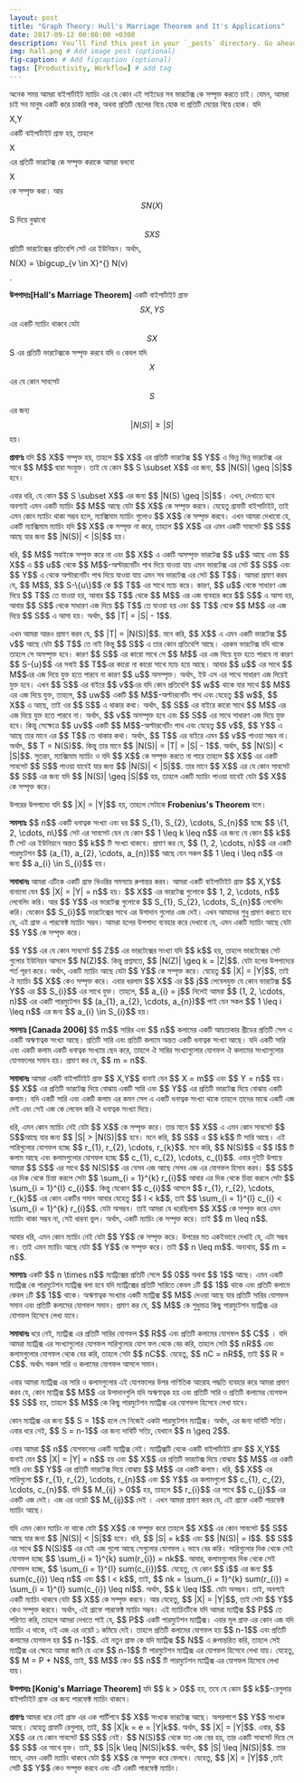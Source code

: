 ```yaml
---
layout: post
title: "Graph Theory: Hull's Marriage Theorem and It's Applications"
date: 2017-09-12 00:00:00 +0300
description: You’ll find this post in your `_posts` directory. Go ahead and edit it and re-build the site to see your changes. # Add post description (optional)
img: hall.png # Add image post (optional)
fig-caption: # Add figcaption (optional)
tags: [Productivity, Workflow] # add tag
---
```


অনেক সময় আমরা বাইপার্টাইট ম্যাচিং এর যে কোন এই সাইডের সব ভারটেক্স কে সম্পৃক্ত করতে চাই। যেমন, আমরা চাই সব মানুষ একটি করে চাকরি পাক, অথবা প্রতিটি ছেলের বিয়ে হোক বা প্রতিটি মেয়ের বিয়ে হোক। যদি $$$$X,Y$$$$ একটি বাইপার্টাইট গ্রাফ হয়, তাহলে $$$$ X$$$$ এর প্রতিটি ভারটেক্স কে সম্পৃক্ত করাকে আমরা বলবো $$$$ X$$$$ কে সম্পৃক্ত করা। আর $$S N(X)$$S দিয়ে বুঝাবো $$S XS$$ প্রতিটি ভারটেক্সের প্রতিবেশি সেট এর ইউনিয়ন। অর্থাৎ, $$$$N(X) = \bigcup_{v \in X}^{} N(v)$$$$.

<strong>উপপাদ্যঃ[Hall's Marriage Theorem]</strong> একটি বাইপার্টাইট গ্রাফ $$S X,YS$$ এর একটি ম্যাচিং থাকবে যেটা $$S X$$S এর প্রতিটি ভারটেক্সকে সম্পৃক্ত করবে যদি ও কেবল যদি $$ X$$ এর যে কোন সাবসেট $$ S$$ এর জন্য $$ |N(S)| \geq |S|$$ হয়।</p>
<p><strong> প্রমাণঃ </strong> যদি $$ X$$ সম্পৃক্ত হয়, তাহলে $$ X$$ এর প্রতিটি ভারটেক্স $$ Y$$ এ ভিন্ন ভিন্ন ভারটেক্স এর সাথে $$ M$$ দ্বারা সংযুক্ত। তাই যে কোন $$ S \subset X$$ এর জন্য, $$ |N(S)| \geq |S|$$ হবে।

<p> এবার ধরি, যে কোন  $$ S \subset X$$ এর জন্য $$ |N(S) \geq |S|$$। এখন, দেখাতে হবে অবশ্যই এমন একটি ম্যাচিং $$ M$$ আছে যেটা $$ X$$ কে সম্পৃক্ত করবে। যেহেতু গ্রাফটি বাইপার্টাইট, তাই এমন কোন ম্যাচিং থাকা সম্ভব হলে, ম্যাক্সিমাম ম্যাচিং গুলোও $$ X$$ কে সম্পৃক্ত করবে। এখন আমরা দেখাবো যে, একটি ম্যাক্সিমাম ম্যাচিং যদি $$ X$$ কে সম্পৃক্ত না করে, তাহলে $$ X$$ এর এমন একটি সাবসেট $$ S$$ আছে যার জন্য $$ |N(S)| &lt; |S|$$ হয়। </p>

<p> ধরি, $$ M$$ সবাইকে সম্পৃক্ত করে না এবং $$ X$$ এ একটি অসম্পৃক্ত ভারটেক্স $$ u$$ আছে এবং $$ X$$ এ $$ u$$ থেকে $$ M$$-অল্টারনেটিং পাথ দিয়ে যাওয়া যায় এমন ভারটেক্স এর সেট $$ S$$ এবং $$ Y$$ এ থেকে অল্টারনেটিং পাথ দিয়ে যাওয়া যায় এমন সব ভারটেক্স এর সেট $$ T$$। আমরা প্রমাণ করব যে, $$ M$$, $$ S-\{u\}$$ কে $$ T$$ এর সাথে ম্যাচ করে। কারণ, $$ u$$ থেকে সাধারণ এজ দিয়ে $$ T$$ তে যাওয়া হয়, আবার $$ T$$ থেকে $$ M$$ এর এজ ব্যবহার করে $$ S$$ এ আসা হয়, আবার $$ S$$ থেকে সাধারণ এজ দিয়ে $$ T$$ তে যাওয়া হয় এবং $$ T$$ থেকে $$ M$$ এর এজ দিয়ে $$ S$$ এ আসা হয়। অর্থাৎ, $$ |T| = |S| - 1$$.</p>
<p> এখন আমরা আরও প্রমাণ করব যে, $$ |T| = |N(S)|$$. মনে করি, $$ X$$ এ এমন একটি ভারটেক্স $$ v$$ আছে যেটা $$ T$$ তে নাই কিন্তু $$ S$$ এ তার কোন প্রতিবেশি আছে। এরকম ভারটেক্স যদি থাকে তাহলে সে অসম্পৃক্ত হবে। কারণ $$ S$$ এর কারো সাথে সে $$ M$$ এর এজ দিয়ে যুক্ত হতে পারবে না কারণ $$ S-{u}$$ এর সবাই $$ T$$এর কারো না কারো সাথে ম্যাচ হয়ে আছে। আবার $$ u$$ এর সাথে $$ M$$এর এজ দিয়ে যুক্ত হতে পারবে না কারণ $$ u$$ অসম্পৃক্ত। অর্থাৎ, ইউ এস এর সাথে সাধারণ এজ দিয়েই যুক্ত হবে। এখন $$ S$$ এর বাইরে $$ v$$এর যদি কোন প্রতিবেশি $$ w$$ থাকে যার সাথে $$ M$$ এর এজ দিয়ে যুক্ত, তাহলে, $$ uw$$ একটি $$ M$$-অল্টারনেটিং পাথ এবং যেহেতু $$ w$$, $$ X$$ এ আছে, তাই ওর $$ S$$ এ থাকার কথা। অর্থাৎ, $$ S$$ এর বাইরে কারো সাথে $$ M$$ এর এজ দিয়ে যুক্ত হতে পারবে না। অর্থাৎ, $$ v$$ অসম্পৃক্ত হবে এবং $$ S$$ এর সাথে সাধারণ এজ দিয়ে যুক্ত হবে। কিন্তু সেক্ষেত্রে $$ uv$$ একটি $$ M$$-অল্টারনেটিং পাথ এবং যেহেতু $$ v$$, $$ Y$$ এ আছে তার মানে এর $$ T$$ তে থাকার কথা। অর্থাৎ, $$ T$$ এর বাইরে এমন $$ v$$ পাওয়া সম্ভব না। অর্থাৎ, $$ T = N(S)$$. কিন্তু তার মানে $$ |N(S)| = |T| = |S| - 1$$. অর্থাৎ, $$ |N(S)| &lt; |S|$$. সুতরাং, ম্যাক্সিমাম ম্যাচিং ও যদি $$ X$$ কে সম্পৃক্ত করতে না পারে তাহলে $$ X$$ এর একটি সাবসেট $$ S$$ পাওয়া যাবেই যার জন্য $$ |N(S)| &lt; |S|$$. তার মানে $$ X$$ এর যে কোন সাবসেট $$ S$$ এর জন্য যদি $$ |N(S)| \geq |S|$$ হয়, তাহলে একটি ম্যাচিং পাওয়া যাবেই যেটা $$ X$$ কে সম্পৃক্ত করে।</p>
<p> উপরের উপপাদ্যে যদি $$ |X| = |Y|$$ হয়, তাহলে সেটাকে <strong> Frobenius's Theorem </strong> বলে। </p>

<p> <strong>সমস্যাঃ</strong> $$ n$$ একটি ধনাত্বক সংখ্যা এবং ধর $$ S_{1}, S_{2}, \cdots, S_{n}$$ হচ্ছে $$ \{1, 2, \cdots, n\}$$ সেট এর সাবসেট যেন যে কোন $$ 1 \leq k \leq n$$ এর জন্য যে কোন $$ k$$ টি সেট এর ইউনিয়নে অন্তত $$ k$$ টি সংখ্যা থাকবে। প্রমাণ কর যে, $$ (1, 2, \cdots, n)$$ এর একটি পারমুটেশন $$ (a_{1}, a_{2}, \cdots, a_{n})$$ আছে যেন সকল $$ 1 \leq i \leq n$$ এর জন্য $$ a_{i} \in S_{i}$$ হয়। </p>

<p> <strong>সমাধানঃ</strong> আমরা এটিকে একটি গ্রাফ থিওরির সমস্যায় রুপান্তর করব। আমরা একটি বাইপার্টাইট গ্রাফ $$ X,Y$$ বানাবো যেন $$ |X| = |Y| = n$$ হয়। $$ X$$ এর ভারটেক্স গুলোকে $$ 1, 2, \cdots, n$$ লেবেলিং করি। আর $$ Y$$ এর ভারটেক্স গুলোকে $$ S_{1}, S_{2}, \cdots, S_{n}$$ লেবেলিং করি। যেকোন $$ S_{i}$$ ভারটেক্সের সাথে এর উপাদান গুলোর এজ দেই। এখন আমাদের শুধু প্রমাণ করতে হবে যে, এই গ্রাফ এ পারফেক্ট ম্যাচিং সম্ভব। আমরা হলের উপপাদ্য ব্যবহার করে দেখাবো যে, এমন একটি ম্যাচিং আছে যেটা $$ Y$$ কে সম্পৃক্ত করে।</p>

<p> $$ Y$$ এর যে কোন সাবসেট $$ Z$$ এর ভারটেক্সের সংখ্যা যদি $$ k$$ হয়, তাহলে ভারটেক্সের সেট গুলোর ইউনিয়ন আসলে $$ N(Z)$$. কিন্তু প্রশ্নমতে, $$ |N(Z)| \geq k = |Z|$$. যেটা হলের উপপাদ্যের শর্ত পূরণ করে। অর্থাৎ, একটি ম্যাচিং আছে যেটা $$ Y$$ কে সম্পৃক্ত করে। যেহেতু $$ |X| = |Y|$$, তাই ঐ ম্যাচিং $$ X$$ কেও সম্পৃক্ত করে। এবার ধরলাম $$ X$$ এর $$ j$$ লেবেলযুক্ত যে কোন ভারটেক্স $$ Y$$ এর $$ S_{i}$$ এর সাথে যুক্ত। তাহলে, $$ a_{i} = j$$ নিলেই আমরা $$ (1, 2, \cdots, n)$$ এর একটি পারমুটেশন $$ (a_{1}, a_{2}, \cdots, a_{n})$$ পাই যেন সকল $$ 1 \leq i \leq n$$ এর জন্য $$ a_{i} \in S_{i}$$ হয়। </p>

<p> <strong> সমস্যাঃ [Canada 2006] </strong> $$ m$$ সারির এবং $$ n$$ কলামের একটি আয়তাকার গ্রীডের প্রতিটি সেল এ একটি অঋণাত্বক সংখ্যা আছে। প্রতিটি সারি এবং প্রতিটি কলামে অন্তত একটি ধনাত্বক সংখ্যা আছে। যদি একটি সারি এবং একটি কলাম একটি ধনাত্বক সংখ্যায় ছেদ করে, তাহলে ঐ সারির সংখ্যাগুলোর যোগফল ঐ কলামের সংখ্যাগুলোর যোগফলের সমান হয়। প্রমাণ কর যে, $$ m = n$$. </p>
<p> <strong> সমাধানঃ</strong> আমরা একটি বাইপার্টাইট গ্রাফ $$ X,Y$$ বানাই যেন $$ X = m$$ এবং $$ Y = n$$ হয়। $$ X$$ এর প্রতিটি ভারটেক্স দিয়ে বোঝায় একটি সারি এবং $$ Y$$ এর প্রতিটি ভারটেক্স দিয়ে বোঝায় একটি কলাম। যদি একটি সারি এবং একটি কলাম এর কমন সেল এ একটি ধনাত্বক সংখ্যা থাকে তাহলে তাদের মাঝে একটি এজ দেই এবং সেই এজ কে লেবেল করি ঐ ধনাত্বক সংখ্যা দিয়ে। </p>
<p> ধরি, এমন কোন ম্যাচিং নেই যেটা $$ X$$ কে সম্পৃক্ত করে। তার মানে $$ X$$ এ এমন কোন সাবসেট $$ S$$আছে যার জন্য $$ |S| &gt; |N(S)|$$ হবে। মনে করি, $$ S$$ এ $$ k$$ টি সারি আছে। এই সারিগুলোর যোগফল হচ্ছে $$ r_{1}, r_{2}, \cdots, r_{k}$$. মনে করি, $$ N(S)$$ এ $$ l$$ টি কলাম আছে এবং কলামগুলোর যোগফল হচ্ছে $$ c_{1}, c_{2}, \cdots, c_{l}$$. এবার দুইটি উপায়ে আমরা $$ S$$ এর সাথে $$ N(S)$$ এর যেসব এজ আছে সেসব এজ এর যোগফল হিসাব করব। $$ S$$ এর দিক থেকে চিন্তা করলে সেটা $$ \sum_{i = 1}^{k} r_{i}$$ আবার এর দিক থেকে চিন্তা করলে সেটা $$ \sum_{i = 1}^{l} c_{i}$$. কিন্তু যেকোন $$ c_{i}$$ আসলে $$ r_{1}, r_{2}, \cdots, r_{k}$$ এর কোন একটির সমান আবার যেহেতু $$ l &lt; k$$, তাই $$ \sum_{i = 1}^{l} c_{i} &lt;  \sum_{i = 1}^{k} r_{i}$$. যেটা অসম্ভব। তাই আমরা যে ধরেছিলাম $$ X$$ কে সম্পৃক্ত করে এমন ম্যাচিং থাকা সম্ভব না, সেই ধারনা ভুল। অর্থাৎ, একটি ম্যাচিং কে সম্পৃক্ত করে। তাই $$ m \leq n$$.</p>
<p> আবার ধরি, এমন কোন ম্যাচিং নেই যেটা $$ Y$$ কে সম্পৃক্ত করে। উপরের মত একইভাবে দেখাই যে, এটা সম্ভব না। তাই এমন ম্যাচিং আছে যেটা $$ Y$$ কে সম্পৃক্ত করে। তাই $$ n \leq m$$. অন্যথায়, $$ m = n$$. </p>

<p> <strong>সমস্যাঃ</strong> একটি $$ n \times n$$ ম্যাট্রিক্সের প্রতিটি সেলে $$ 0$$ অথবা $$ 1$$ আছে। এমন একটি ম্যাট্রিক্স কে পারমুটেশন ম্যাট্রিক্স বলা হবে যদি ম্যাট্রিক্সের প্রতিটি সারিতে কেবল ১টি $$ 1$$ থাকে এবং প্রতিটি কলামে কেবল ১টি $$ 1$$ থাকে। অঋণাত্বক সংখ্যার একটি ম্যাট্রিক্স $$ M$$ দেওয়া আছে যার প্রতিটি সারির যোগফল সমান এবং প্রতিটি কলামের যোগফল সমান। প্রমাণ কর যে, $$ M$$ কে শুধুমাত্র কিছু পারমুটেশন ম্যাট্রিক্স এর যোগফল হিসেবে লেখা যাবে। </p>

<p> <strong> সমাধানঃ </strong> ধরে নেই, ম্যাট্রিক্স এর প্রতিটি সারির যোগফল $$ R$$ এবং প্রতিটি কলামের যোগফল $$ C$$ । যদি আমরা ম্যাট্রিক্স এর সংখ্যাগুলোর যোগফল সারিগুলোর যোগ ফল থেকে বের করি, তাহলে সেটা $$ nR$$ এবং কলামগুলোর যোগফল থেকে বের করি, তাহলে সেটা $$ nC$$. যেহেতু, $$ nC = nR$$, তাই $$ R = C$$. অর্থাৎ সকল সারি ও কলামের যোগফল আসলে সমান।</p>
<p> এবার আমরা ম্যাট্রিক্স এর সারি ও কলামগুলোর এই যোগফলের উপর গাণিতিক আরোহ পদ্ধতি ব্যবহার করে আমরা প্রমাণ করব যে, কোন ম্যাট্রিক্স $$ M$$ এর উপাদানগুলি যদি অঋণাত্বক হয় এবং প্রতিটি সারি ও প্রতিটি কলামের যোগফল $$ S$$ হয়, তাহলে $$ M$$ কে কিছু পারমুটেশন ম্যাট্রিক্স এর যোগফল হিসেবে লেখা যাবে। </p>
<p> কোন ম্যাট্রিক্স এর জন্য $$ S = 1$$ হলে সে নিজেই একটা পারমুটেশন ম্যাট্রিক্স। অর্থাৎ, এর জন্য দাবিটি সত্যি। এবার ধরে নেই, $$ S = n-1$$ এর জন্য দাবিটি সত্যি, যেখানে $$ n \geq 2$$.</p>
<p> এবার আমরা $$ n$$ যোগফলের একটি ম্যাট্রিক্স নেই। ম্যাট্রিক্সটি থেকে একটি বাইপার্টাইট গ্রাফ $$ X,Y$$ বানাই যেন $$ |X| = |Y| = n$$ হয় এবং $$ X$$ এর প্রতিটি ভারটেক্স দিয়ে বোঝায় $$ M$$ এর একটি সারি এবং $$ Y$$ এর প্রতিটি ভারটেক্স দিয়ে বোঝায় $$ M$$ এর একটি কলাম। ধরি, $$ X$$ এর সারিগুলো $$ r_{1}, r_{2}, \cdots, r_{n}$$ এবং $$ Y$$ এর কলামগুলো $$ c_{1}, c_{2}, \cdots, c_{n}$$. যদি $$ M_{ij} &gt; 0$$ হয়, তাহলে $$ r_{i}$$ এর সাথে $$ c_{j}$$ এর একটি এজ দেই। এজ এর ওয়েট $$ M_{ij}$$ দেই । এখন আমরা প্রমাণ করব যে, এই গ্রাফে একটি পারফেক্ট ম্যাচিং আছে।</p>

<p> যদি এমন কোন ম্যাচিং না থাকে যেটা $$ X$$ কে সম্পৃক্ত করে তাহলে $$ X$$ এর কোন সাবসেট $$ S$$ আছে যার জন্য $$ |N(S)| &lt; |S|$$ হবে। ধরি, $$ |S| = k$$ এবং $$ |N(S)| = l$$. $$ S$$ এর সাথে $$ N(S)$$ এর যেই এজ গুলো আছে সেগুলোর যোগফল ২ ভাবে বের করি। সারিগুলোর দিক থেকে সেই যোগফল হচ্ছে $$ \sum_{i = 1}^{k} sum(r_{i}) = nk$$. আবার, কলামগুলোর দিক থেকে সেই যোগফল হচ্ছে, $$ \sum_{i = 1}^{l} sum(c_{i})$$. যেহেতু, যে কোন $$ i$$ এর জন্য 
$$ sum(c_{i}) \leq n$$ এবং $$ l &lt; k$$, তাই, $$ nk = \sum_{i = 1}^{k} sum(r_{i}) = \sum_{i = 1}^{l} sum(c_{i}) \leq nl$$. অর্থাৎ, $$ k \leq l$$. যেটা অসম্ভব। তাই, অবশ্যই একটি ম্যাচিং থাকবে যেটা $$ X$$ কে সম্পৃক্ত করবে। আর যেহেতু, $$ |X| = |Y|$$, তাই সেটা $$ Y$$ কেও সম্পৃক্ত করবে। অর্থাৎ, এই গ্রাফে পারফেক্ট ম্যাচিং সম্ভব। এই ম্যাচিংটিকে যদি আমরা ম্যাট্রিক্স $$ P$$ তে পরিণত করি, তাহলে আমরা দেখতে পাই যে, $$ P$$ একটি পারমুটেশন ম্যাট্রিক্স। এবার মূল গ্রাফ এর কোন এজ যদি ম্যাচিং এ থাকে, ওই এজ এর ওয়েট ১ কমিয়ে দেই। তাহলে প্রতিটি কলামের যোগফল হয় $$ n-1$$ এবং প্রতিটি কলামের যোগফল হয় $$ n-1$$. এই নতুন গ্রাফ কে যদি ম্যাট্রিক্স $$ N$$ এ রুপান্তরিত করি, তাহলে সেই ম্যাট্রিক্স এর ক্ষেত্রে আমরা জানি যে একে $$ n-1$$ টি পারমুটেশন ম্যাট্রিক্স এর যোগফল হিসেবে লেখা যায়। যেহেতু, $$ M = P + N$$, তাই, $$ M$$ কেও $$ n$$ টি পারমুটেশন ম্যাট্রিক্স এর যোগফল হিসেবে লেখা যায়। </p>
<p><strong> উপপাদ্যঃ [Konig's Marriage Theorem] </strong> যদি $$ k &gt; 0$$ হয়, তবে যে কোন $$ k$$-রেগুলার বাইপার্টাইট গ্রাফ এর জন্য পারফেক্ট ম্যাচিং থাকবে।</p>
<p><strong> প্রমাণঃ </strong> আমরা ধরে নেই গ্রাফ এর এক পার্টিশনে $$ X$$ সংখ্যক ভারটেক্স আছে। অপরপাশে $$ Y$$ সংখ্যক আছে। যেহেতু গ্রাফটি রেগুলার, তাই, $$ |X|k = e = |Y|k$$. অর্থাৎ, $$ |X| = |Y|$$.
এবার, $$ X$$ এর যে কোন সাবসেট $$ S$$ নেই। $$ N(S)$$ থেকে যত এজ বের হয়, তার একটি সাবসেট দিয়ে সে $$ S$$ এর সাথে যুক্ত। তাই, $$ |S|k \leq |N(S)|k$$. অর্থাৎ, $$ |S| \leq |N(S)|$$.
তার মানে, এমন একটি ম্যাচিং থাকবে যেটা $$ X$$ কে সম্পৃক্ত করে ফেলবে। যেহেতু, $$ |X| = |Y|$$ ,তাই সেটি $$ Y$$ কেও সম্পৃক্ত করবে এবং এটি একটি পারফেক্ট ম্যাচিং।</p>


